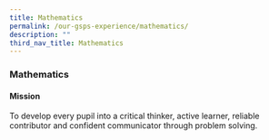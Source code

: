 ```yaml
---
title: Mathematics
permalink: /our-gsps-experience/mathematics/
description: ""
third_nav_title: Mathematics
---
```

### **Mathematics**
#### **Mission**
To develop every pupil into a critical thinker, active learner, reliable contributor and confident communicator through problem solving.